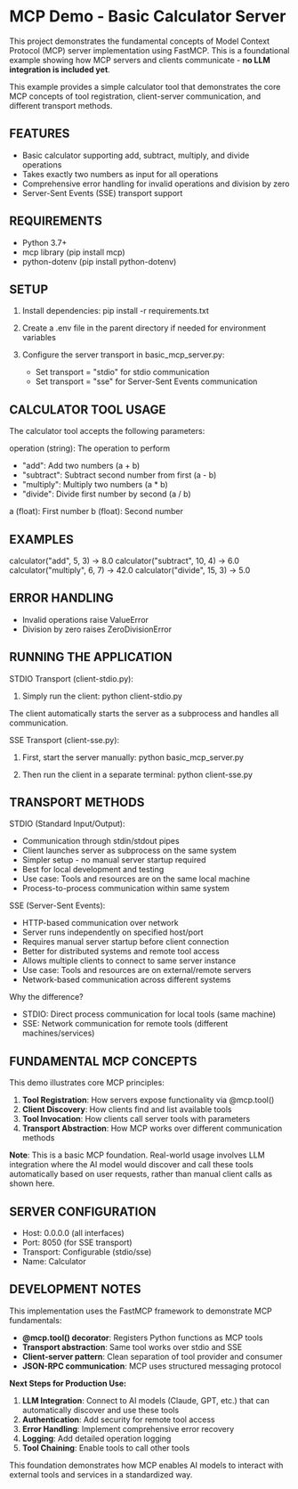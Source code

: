 MCP Demo - Basic Calculator Server
===================================

This project demonstrates the fundamental concepts of Model Context Protocol (MCP)
server implementation using FastMCP. This is a foundational example showing how MCP
servers and clients communicate - **no LLM integration is included yet**.

This example provides a simple calculator tool that demonstrates the core MCP concepts
of tool registration, client-server communication, and different transport methods.

FEATURES
--------
- Basic calculator supporting add, subtract, multiply, and divide operations
- Takes exactly two numbers as input for all operations
- Comprehensive error handling for invalid operations and division by zero
- Server-Sent Events (SSE) transport support

REQUIREMENTS
------------
- Python 3.7+
- mcp library (pip install mcp)
- python-dotenv (pip install python-dotenv)

SETUP
-----
1. Install dependencies:
   pip install -r requirements.txt

2. Create a .env file in the parent directory if needed for environment variables

3. Configure the server transport in basic_mcp_server.py:
   - Set transport = "stdio" for stdio communication
   - Set transport = "sse" for Server-Sent Events communication

CALCULATOR TOOL USAGE
---------------------
The calculator tool accepts the following parameters:

operation (string): The operation to perform
  - "add": Add two numbers (a + b)
  - "subtract": Subtract second number from first (a - b)
  - "multiply": Multiply two numbers (a * b)
  - "divide": Divide first number by second (a / b)

a (float): First number
b (float): Second number

EXAMPLES
--------
calculator("add", 5, 3)        → 8.0
calculator("subtract", 10, 4)  → 6.0
calculator("multiply", 6, 7)   → 42.0
calculator("divide", 15, 3)    → 5.0

ERROR HANDLING
--------------
- Invalid operations raise ValueError
- Division by zero raises ZeroDivisionError

RUNNING THE APPLICATION
-----------------------

STDIO Transport (client-stdio.py):
1. Simply run the client:
   python client-stdio.py

The client automatically starts the server as a subprocess and handles all communication.

SSE Transport (client-sse.py):
1. First, start the server manually:
   python basic_mcp_server.py

2. Then run the client in a separate terminal:
   python client-sse.py

TRANSPORT METHODS
-----------------

STDIO (Standard Input/Output):
- Communication through stdin/stdout pipes
- Client launches server as subprocess on the same system
- Simpler setup - no manual server startup required
- Best for local development and testing
- Use case: Tools and resources are on the same local machine
- Process-to-process communication within same system

SSE (Server-Sent Events):
- HTTP-based communication over network
- Server runs independently on specified host/port
- Requires manual server startup before client connection
- Better for distributed systems and remote tool access
- Allows multiple clients to connect to same server instance
- Use case: Tools and resources are on external/remote servers
- Network-based communication across different systems

Why the difference?
- STDIO: Direct process communication for local tools (same machine)
- SSE: Network communication for remote tools (different machines/services)

FUNDAMENTAL MCP CONCEPTS
------------------------
This demo illustrates core MCP principles:
1. **Tool Registration**: How servers expose functionality via @mcp.tool()
2. **Client Discovery**: How clients find and list available tools
3. **Tool Invocation**: How clients call server tools with parameters
4. **Transport Abstraction**: How MCP works over different communication methods

**Note**: This is a basic MCP foundation. Real-world usage involves LLM integration
where the AI model would discover and call these tools automatically based on user
requests, rather than manual client calls as shown here.

SERVER CONFIGURATION
--------------------
- Host: 0.0.0.0 (all interfaces)
- Port: 8050 (for SSE transport)
- Transport: Configurable (stdio/sse)
- Name: Calculator

DEVELOPMENT NOTES
-----------------
This implementation uses the FastMCP framework to demonstrate MCP fundamentals:

- **@mcp.tool() decorator**: Registers Python functions as MCP tools
- **Transport abstraction**: Same tool works over stdio and SSE
- **Client-server pattern**: Clean separation of tool provider and consumer
- **JSON-RPC communication**: MCP uses structured messaging protocol

**Next Steps for Production Use:**
1. **LLM Integration**: Connect to AI models (Claude, GPT, etc.) that can automatically discover and use these tools
2. **Authentication**: Add security for remote tool access
3. **Error Handling**: Implement comprehensive error recovery
4. **Logging**: Add detailed operation logging
5. **Tool Chaining**: Enable tools to call other tools

This foundation demonstrates how MCP enables AI models to interact with external
tools and services in a standardized way.